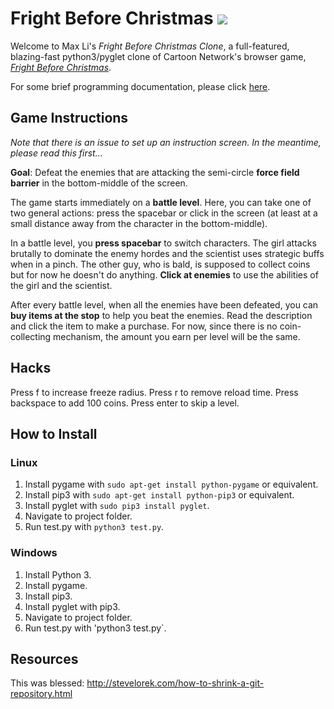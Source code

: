 # Fright Before Christmas ![](https://vignette4.wikia.nocookie.net/grimadventures/images/f/fc/Mandy_CN.png/revision/latest?cb=20120911192745)

Welcome to Max Li's *Fright Before Christmas Clone*, a full-featured, blazing-fast python3/pyglet clone of Cartoon Network's browser game, [*Fright Before Christmas*](www.gamegape.com/en-1812-the-fright-before-christmas.html). 

For some brief programming documentation, please click [here](https://github.com/bobhob314/fright-before-christmas-clone/blob/master/DOC.md).

## Game Instructions

*Note that there is an issue to set up an instruction screen. In the meantime, please read this first...*

**Goal**: Defeat the enemies that are attacking the semi-circle **force field barrier** in the bottom-middle of the screen.

The game starts immediately on a **battle level**. Here, you can take one of two general actions: press the spacebar or click in the screen (at least at a small distance away from the character in the bottom-middle).

In a battle level, you **press spacebar** to switch characters. The girl attacks brutally to dominate the enemy hordes and the scientist uses strategic buffs when in a pinch. The other guy, who is bald, is supposed to collect coins but for now he doesn't do anything. **Click at enemies** to use the abilities of the girl and the scientist.

After every battle level, when all the enemies have been defeated, you can **buy items at the stop** to help you beat the enemies. Read the description and click the item to make a purchase. For now, since there is no coin-collecting mechanism, the amount you earn per level will be the same.

## Hacks
Press f to increase freeze radius.
Press r to remove reload time.
Press backspace to add 100 coins.
Press enter to skip a level.

## How to Install

### Linux

1. Install pygame with `sudo apt-get install python-pygame` or equivalent.
2. Install pip3 with `sudo apt-get install python-pip3` or equivalent.
3. Install pyglet with `sudo pip3 install pyglet`.
4. Navigate to project folder.
5. Run test.py with `python3 test.py`.

### Windows

1. Install Python 3.
2. Install pygame.
3. Install pip3.
4. Install pyglet with pip3.
5. Navigate to project folder.
6. Run test.py with 'python3 test.py`.

## Resources
This was blessed: http://stevelorek.com/how-to-shrink-a-git-repository.html
